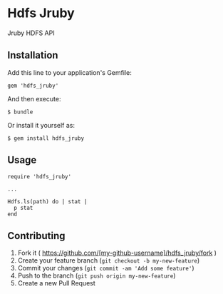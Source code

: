 # Hdfs Jruby

Jruby HDFS API

## Installation

Add this line to your application's Gemfile:

    gem 'hdfs_jruby'

And then execute:

    $ bundle

Or install it yourself as:

    $ gem install hdfs_jruby

## Usage

    require 'hdfs_jruby'
    
    ...
    
    Hdfs.ls(path) do | stat |
      p stat
    end


## Contributing

1. Fork it ( https://github.com/[my-github-username]/hdfs_jruby/fork )
2. Create your feature branch (`git checkout -b my-new-feature`)
3. Commit your changes (`git commit -am 'Add some feature'`)
4. Push to the branch (`git push origin my-new-feature`)
5. Create a new Pull Request
